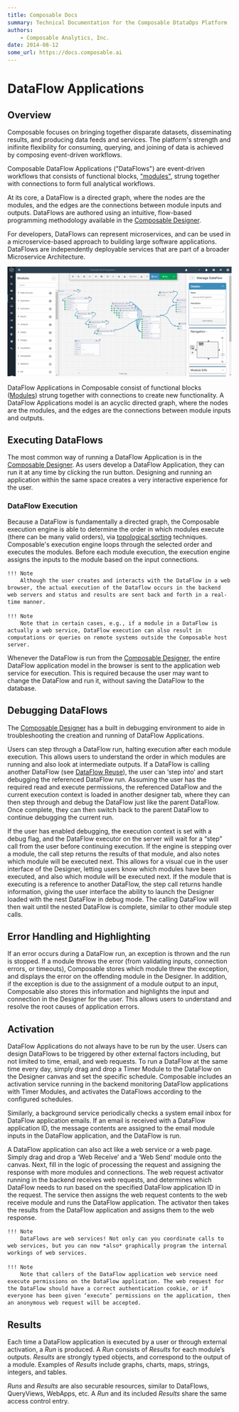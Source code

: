 ```yaml
---
title: Composable Docs
summary: Technical Documentation for the Composable DtataOps Platform
authors:
    - Composable Analytics, Inc.
date: 2014-08-12
some_url: https://docs.composable.ai
---
```


# DataFlow Applications

## Overview

Composable focuses on bringing together disparate datasets, disseminating results, and producing data feeds and services. The platform's strength and inifinite flexibility for consuming, querying, and joining of data is achieved by composing event-driven workflows.

Composable DataFlow Applications ("DataFlows") are event-driven workflows that consists of functional blocks, ["modules"](../3.2-Modules.md), strung together with connections to form full analytical workflows.

At its core, a DataFlow is a directed graph, where the nodes are the modules, and the edges are the connections between module inputs and outputs. DataFlows are authored using an intuitive, flow-based programming methodology available in the [Composable Designer](../3.2-Composable-Designer.md).

For developers, DataFlows can represent microservices, and can be used in a microservice-based approach to building large software applications. DataFlows are independently deployable services that are part of a broader Microservice Architecture.

![Composable DataFlow Application](img/03.01.Img_1.png)

DataFlow Applications in Composable consist of functional blocks ([Modules](./04.Modules.md)) strung together with connections to create new functionality. A DataFlow Applications model is an acyclic directed graph, where the nodes are the modules, and the edges are the connections between module inputs and outputs.

## Executing DataFlows

The most common way of running a DataFlow Application is in the [Composable Designer](../3.2-Composable-Designer.md). As users develop a DataFlow Application, they can run it at any time by clicking the run button. Designing and running an application within the same space creates a very interactive experience for the user.

### DataFlow Execution

Because a DataFlow is fundamentally a directed graph, the Composable execution engine is able to determine the order in which modules execute (there can be many valid orders), via [topological sorting](https://en.wikipedia.org/wiki/Topological_sorting) techniques. Composable's execution engine loops through the selected order and executes the modules. Before each module execution, the execution engine assigns the inputs to the module based on the input connections.

    !!! Note
        Although the user creates and interacts with the DataFlow in a web browser, the actual execution of the Dataflow occurs in the backend web servers and status and results are sent back and forth in a real-time manner.

    !!! Note
        Note that in certain cases, e.g., if a module in a DataFlow is actually a web service, DataFlow execution can also result in computations or queries on remote systems outside the Composable host server.

Whenever the DataFlow is run from the [Composable Designer](../3.2-Composable-Designer.md), the entire DataFlow application model in the browser is sent to the application web service for execution. This is required because the user may want to change the DataFlow and run it, without saving the DataFlow to the database.

## Debugging DataFlows

The [Composable Designer](../3.2-Composable-Designer.md) has a built in debugging environment to aide in troubleshooting the creation and running of DataFlow Applications.

Users can step through a DataFlow run, halting execution after each module execution. This allows users to understand the order in which modules are running and also look at intermediate outputs. If a DataFlow is calling another DataFlow (see [DataFlow Reuse](./06.DataFlow-Reuse.md)), the user can ‘step into’ and start debugging the referenced DataFlow run. Assuming the user has the required read and execute permissions, the referenced DataFlow and the current execution context is loaded in another designer tab, where they can then step through and debug the DataFlow just like the parent DataFlow. Once complete, they can then switch back to the parent DataFlow to continue debugging the current run.

If the user has enabled debugging, the execution context is set with a debug flag, and the DataFlow executor on the server will wait for a “step” call from the user before continuing execution. If the engine is stepping over a module, the call step returns the results of that module, and also notes which module will be executed next. This allows for a visual cue in the user interface of the Designer, letting users know which modules have been executed, and also which module will be executed next. If the module that is executing is a reference to another DataFlow, the step call returns handle information, giving the user interface the ability to launch the Designer loaded with the nest DataFlow in debug mode. The calling DataFlow will then wait until the nested DataFlow is complete, similar to other module step calls.

## Error Handling and Highlighting

If an error occurs during a DataFlow run, an exception is thrown and the run is stopped. If a module throws the error (from validating inputs, connection errors, or timeouts), Composable stores which module threw the exception, and displays the error on the offending module in the Designer. In addition, if the exception is due to the assignment of a module output to an input, Composable also stores this information and highlights the input and connection in the Designer for the user. This allows users to
understand and resolve the root causes of application errors.

## Activation

DataFlow Applications do not always have to be run by the user. Users can design DataFlows to be triggered by other external factors including, but not limited to time, email, and web requests. To run a DataFlow at the same time every day, simply drag and drop a Timer Module to the DataFlow on the Designer canvas and set the specific schedule. Composable includes an activation service running in the backend monitoring DataFlow applications with Timer Modules, and activates the DataFlows according to the configured schedules.

Similarly, a background service periodically checks a system email inbox for DataFlow application emails. If an
email is received with a DataFlow application ID, the message contents are assigned to the email module inputs in
the DataFlow application, and the DataFlow is run.

A DataFlow application can also act like a web service or a web page. Simply drag and drop a ‘Web Receive’ and a ‘Web Send’ module onto the canvas. Next, fill in the logic of processing the request and assigning the response with more modules and connections. The web request activator running in the backend receives web requests, and determines which DataFlow needs to run based on the specified DataFlow application ID in the request. The service then assigns the web request contents to the web receive module and runs the DataFlow application. The activator then takes the results from the DataFlow application and assigns them to the web response.

    !!! Note 
        DataFlows are web services! Not only can you coordinate calls to web services, but you can now *also* graphically program the internal workings of web services.

    !!! Note
        Note that callers of the DataFlow application web service need execute permissions on the DataFlow application. The web request for the DataFlow should have a correct authentication cookie, or if everyone has been given ‘execute’ permissions on the application, then an anonymous web request will be accepted.

## Results

Each time a DataFlow application is executed by a user or through external activation, a *Run* is produced. A *Run* consists of *Results* for each module’s outputs. *Results* are strongly typed objects, and correspond to the output of a module. Examples of *Results* include graphs, charts, maps, strings, integers, and tables.

*Runs* and *Results* are also securable resources, similar to DataFlows, QueryViews, WebApps, etc. A *Run* and its included *Results* share the same access control entry.